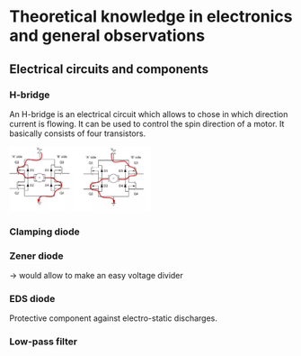 # Theoretical knowledge in electronics and general observations

## Electrical circuits and components

### H-bridge
An H-bridge is an electrical circuit which allows to chose in which direction current is flowing. It can be used to control the spin direction of a motor. It basically consists of four transistors.

<img src="./h-bridge.webp" alt="case assembly" width="50%" class="center">

### Clamping diode

### Zener diode
-> would allow to make an easy voltage divider

### EDS diode
Protective component against electro-static discharges.

### Low-pass filter